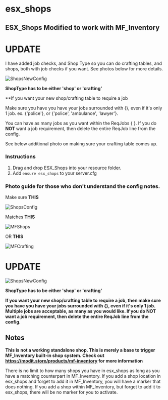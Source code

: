 # esx_shops
## ESX_Shops Modified to work with MF_Inventory


# UPDATE
I have added job checks, and Shop Type so you can do crafting tables, and shops, both with job checks if you want. See photos below for more details.

![ShopsNewConfig](https://i.imgur.com/9HIZjk4.png)

**ShopType has to be either 'shop' or 'crafting'**

**If you want your new shop/crafting table to require a job

Make sure you have you have your jobs surrounded with {}, even if it's only 1 job. ex. {'police'}, or {'police', 'ambulance', 'lawyer'}.

You can have as many jobs as you want within the ReqJobs { }. If you do **NOT** want a job requirement, then delete the entire ReqJob line from the config.

See below additional photo on making sure your crafting table comes up.


### Instructions
1) Drag and drop ESX_Shops into your resource folder.
2) Add `ensure esx_shops` to your server.cfg


### Photo guide for those who don't understand the config notes.
Make sure **THIS**

![ShopsConfig](https://i.imgur.com/sXwQJYW.png)


Matches **THIS**

![MFShops](https://i.imgur.com/IfyHbOS.png)

OR **THIS**

![MFCrafting](https://i.imgur.com/ETszo2S.png)

# UPDATE
![ShopsNewConfig](https://i.imgur.com/9HIZjk4.png)

**ShopType has to be either 'shop' or 'crafting'**

**If you want your new shop/crafting table to require a job, then make sure you have you have your jobs surrounded with {}, even if it's only 1 job. Multiple jobs are acceptable, as many as you would like. If you do NOT want a job requirement, then delete the entire ReqJob line from the config.**


## Notes

**This is not a working standalone shop. This is merely a base to trigger MF_Inventory built-in shop system. Check out https://modit.store/products/mf-inventory for more information**


There is no limit to how many shops you have in esx_shops as long as you have a matching counterpart in MF_Inventory. If you add a shop location in esx_shops and forget to add it in MF_Inventory, you will have a marker that does nothing. If you add a shop within MF_Inventory, but forget to add it to esx_shops, there will be no marker for you to activate.
